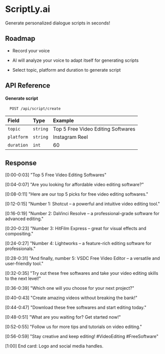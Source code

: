 
# ScriptLy.ai

Generate personalized dialogue scripts in seconds!


## Roadmap

- Record your voice

- AI will analyze your voice to adapt itself for generating scripts

- Select topic, platform and duration to generate script


## API Reference

#### Generate script

```http
  POST /api/script/create
```

| Field | Type     | Example                |
| :-------- | :------- | :------------------------- |
| `topic` | `string` | Top 5 Free Video Editing Softwares |
| `platform` | `string` | Instagram Reel |
| `duration` | `int` | 60 |


## Response

[0:00-0:03] "Top 5 Free Video Editing Softwares"

[0:04-0:07] "Are you looking for affordable video editing software?"

[0:08-0:11]
"Here are our top 5 picks for free video editing softwares."

[0:12-0:15]
"Number 1: Shotcut – a powerful and intuitive video editing tool."

[0:16-0:19]
"Number 2: DaVinci Resolve – a professional-grade software for advanced editing."

[0:20-0:23]
"Number 3: HitFilm Express – great for visual effects and compositing."

[0:24-0:27]
"Number 4: Lightworks – a feature-rich editing software for professionals."

[0:28-0:31]
"And finally, number 5: VSDC Free Video Editor – a versatile and user-friendly tool."

[0:32-0:35]
"Try out these free softwares and take your video editing skills to the next level!"

[0:36-0:39]
"Which one will you choose for your next project?"

[0:40-0:43]
"Create amazing videos without breaking the bank!"

[0:44-0:47]
"Download these free softwares and start editing today."

[0:48-0:51]
"What are you waiting for? Get started now!"

[0:52-0:55]
"Follow us for more tips and tutorials on video editing."

[0:56-0:59]
"Stay creative and keep editing! #VideoEditing #FreeSoftware"

[1:00]
End card: Logo and social media handles.